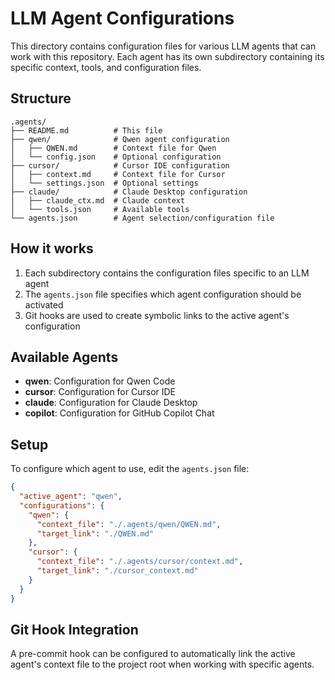 # LLM Agent Configurations

This directory contains configuration files for various LLM agents that can work with this repository. Each agent has its own subdirectory containing its specific context, tools, and configuration files.

## Structure

```
.agents/
├── README.md          # This file
├── qwen/              # Qwen agent configuration
│   ├── QWEN.md        # Context file for Qwen
│   └── config.json    # Optional configuration
├── cursor/            # Cursor IDE configuration
│   ├── context.md     # Context file for Cursor
│   └── settings.json  # Optional settings
├── claude/            # Claude Desktop configuration
│   ├── claude_ctx.md  # Claude context
│   └── tools.json     # Available tools
└── agents.json        # Agent selection/configuration file
```

## How it works

1. Each subdirectory contains the configuration files specific to an LLM agent
2. The `agents.json` file specifies which agent configuration should be activated
3. Git hooks are used to create symbolic links to the active agent's configuration

## Available Agents

- **qwen**: Configuration for Qwen Code
- **cursor**: Configuration for Cursor IDE
- **claude**: Configuration for Claude Desktop
- **copilot**: Configuration for GitHub Copilot Chat

## Setup

To configure which agent to use, edit the `agents.json` file:

```json
{
  "active_agent": "qwen",
  "configurations": {
    "qwen": {
      "context_file": "./.agents/qwen/QWEN.md",
      "target_link": "./QWEN.md"
    },
    "cursor": {
      "context_file": "./.agents/cursor/context.md", 
      "target_link": "./cursor_context.md"
    }
  }
}
```

## Git Hook Integration

A pre-commit hook can be configured to automatically link the active agent's context file to the project root when working with specific agents.